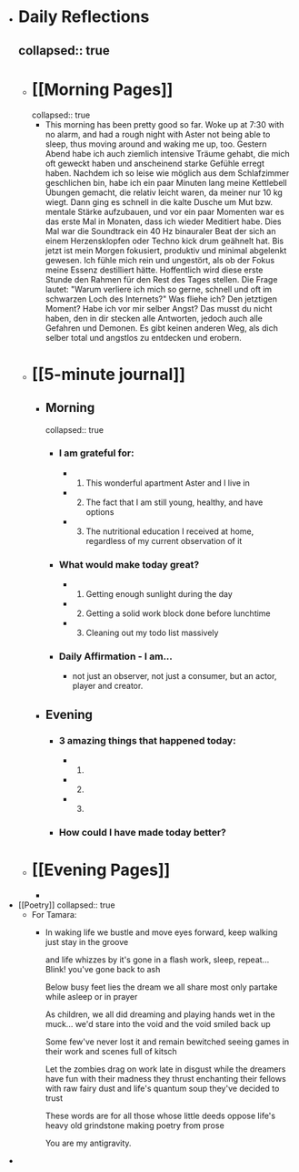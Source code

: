 - # Daily Reflections
  collapsed:: true
	-
	- # [[Morning Pages]]
	  collapsed:: true
		- This morning has been pretty good so far. Woke up at 7:30 with no alarm, and had a rough night with Aster not being able to sleep, thus moving around and waking me up, too. Gestern Abend habe ich auch ziemlich intensive Träume gehabt, die mich oft geweckt haben und anscheinend starke Gefühle erregt haben. Nachdem ich so leise wie möglich aus dem Schlafzimmer geschlichen bin, habe ich ein paar Minuten lang meine Kettlebell Übungen gemacht, die relativ leicht waren, da meiner nur 10 kg wiegt. Dann ging es schnell in die kalte Dusche um Mut bzw. mentale Stärke aufzubauen, und vor ein paar Momenten war es das erste Mal in Monaten, dass ich wieder Meditiert habe. Dies Mal war die Soundtrack ein 40 Hz binauraler Beat der sich an einem Herzensklopfen oder Techno kick drum geähnelt hat. Bis jetzt ist mein Morgen fokusiert, produktiv und minimal abgelenkt gewesen. Ich fühle mich rein und ungestört, als ob der Fokus meine Essenz destilliert hätte. Hoffentlich wird diese erste Stunde den Rahmen für den Rest des Tages stellen. Die Frage lautet: "Warum verliere ich mich so gerne, schnell und oft im schwarzen Loch des Internets?" Was fliehe ich? Den jetztigen Moment? Habe ich vor mir selber Angst? Das musst du nicht haben, den in dir stecken alle Antworten, jedoch auch alle Gefahren und Demonen. Es gibt keinen anderen Weg, als dich selber total und angstlos zu entdecken und erobern.
	- # [[5-minute journal]]
		- ## Morning
		  collapsed:: true
			- ### I am grateful for:
				- 1. This wonderful apartment Aster and I live in
				- 2. The fact that I am still young, healthy, and have options
				- 3. The nutritional education I received at home, regardless of my current observation of it
			- ### What would make today great?
				- 1. Getting enough sunlight during the day
				- 2. Getting a solid work block done before lunchtime
				- 3. Cleaning out my todo list massively
			- ### Daily Affirmation - I am...
				- not just an observer, not just a consumer, but an actor, player and creator.
		- ## Evening
			- ### 3 amazing things that happened today:
				- 1.
				- 2.
				- 3.
			- ### How could I have made today better?
	- # [[Evening Pages]]
		-
- [[Poetry]]
  collapsed:: true
	- For Tamara:
		- In waking life
		  we bustle and move
		  eyes forward, keep walking
		  just stay in the groove
		  
		  and life whizzes by
		  it's gone in a flash
		  work, sleep, repeat... Blink!
		  you've gone back to ash
		  
		  Below busy feet
		  lies the dream we all share
		  most only partake
		  while asleep or in prayer
		  
		  As children, we all did
		  dreaming and playing
		  hands wet in the muck...
		  we'd stare into the void
		  and the void smiled back up
		  
		  Some few've never lost it
		  and remain bewitched
		  seeing games in their work
		  and scenes full of kitsch
		  
		  Let the zombies drag on
		  work late in disgust
		  while the dreamers have fun
		  with their madness they thrust
		  enchanting their fellows
		  with raw fairy dust
		  and life's quantum soup
		  they've decided to trust
		  
		  These words are for all those
		  whose little deeds oppose
		  life's heavy old grindstone
		  making poetry from prose
		  
		  You are my antigravity.
-